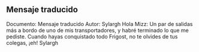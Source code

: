 ## Mensaje traducido
Documento: Mensaje traducido
Autor: Sylargh
Hola Mizz:
Un par de salidas más a bordo de uno de mis transportadores, y habré terminado lo que me pediste.
Cuando hayas conquistado todo Frigost, no te olvides de tus colegas, ¡eh!
Sylargh
